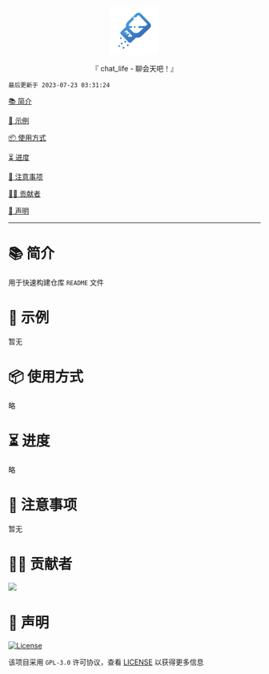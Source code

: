 <div align="center"> 
   <img id="chat_life" width="96" alt="chat_life" src="https://raw.githubusercontent.com/Cierra-Runis/chat_life/main/assets/images/icon_fill.svg"> 
   <p>『 chat_life - 聊会天吧！』</p> 
 </div> 
  
 `最后更新于 2023-07-23 03:31:24` 
  
 [📚 简介](#-简介) 
  
 [📸 示例](#-示例) 
  
 [📦 使用方式](#-使用方式) 
  
 [⏳ 进度](#-进度) 
  
 [📌 注意事项](#-注意事项) 
  
 [🧑‍💻 贡献者](#-贡献者) 
  
 [🔦 声明](#-声明) 
  
 --- 
  
 # 📚 简介 
  
 用于快速构建仓库 `README` 文件 
  
 # 📸 示例 

  暂无
  
 # 📦 使用方式 
  
 略
  
 # ⏳ 进度 
  
 略
  
 # 📌 注意事项 

  暂无
  
 # 🧑‍💻 贡献者 
  
 <a href="https://github.com/Cierra-Runis/chat_life/graphs/contributors"> 
   <img src="https://contrib.rocks/image?repo=Cierra-Runis/chat_life" /> 
 </a> 
  
 # 🔦 声明 
  
 [![License](https://img.shields.io/github/license/Cierra-Runis/chat_life)](https://github.com/Cierra-Runis/chat_life/blob/master/LICENSE) 
  
 该项目采用 `GPL-3.0` 许可协议，查看 [LICENSE](https://github.com/Cierra-Runis/chat_life/blob/master/LICENSE) 以获得更多信息
